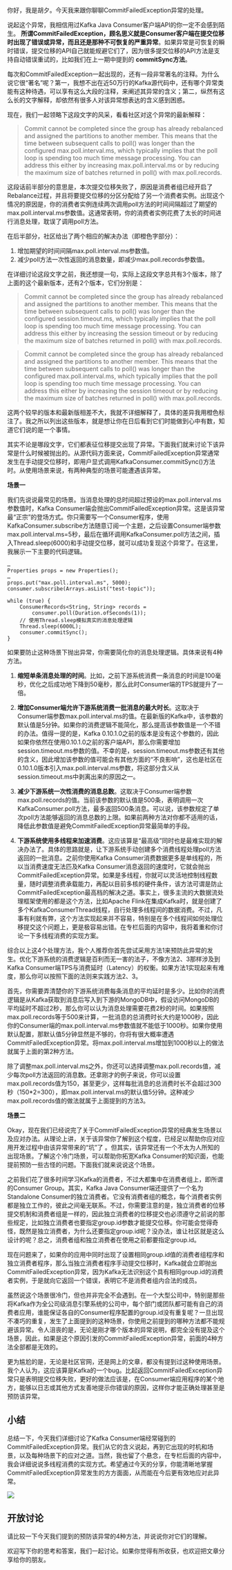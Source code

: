 你好，我是胡夕。今天我来跟你聊聊CommitFailedException异常的处理。

说起这个异常，我相信用过Kafka Java Consumer客户端API的你一定不会感到陌生。 **所谓CommitFailedException，顾名思义就是Consumer客户端在提交位移时出现了错误或异常，而且还是那种不可恢复的严重异常**。如果异常是可恢复的瞬时错误，提交位移的API自己就能规避它们了，因为很多提交位移的API方法是支持自动错误重试的，比如我们在上一期中提到的 **commitSync方法**。

每次和CommitFailedException一起出现的，还有一段非常著名的注释。为什么说它很“著名”呢？第一，我想不出在近50万行的Kafka源代码中，还有哪个异常类能有这种待遇，可以享有这么大段的注释，来阐述其异常的含义；第二，纵然有这么长的文字解释，却依然有很多人对该异常想表达的含义感到困惑。

现在，我们一起领略下这段文字的风采，看看社区对这个异常的最新解释：

> Commit cannot be completed since the group has already rebalanced and assigned the partitions to another member. This means that the time between subsequent calls to poll() was longer than the configured max.poll.interval.ms, which typically implies that the poll loop is spending too much time message processing. You can address this either by increasing max.poll.interval.ms or by reducing the maximum size of batches returned in poll() with max.poll.records.

这段话前半部分的意思是，本次提交位移失败了，原因是消费者组已经开启了Rebalance过程，并且将要提交位移的分区分配给了另一个消费者实例。出现这个情况的原因是，你的消费者实例连续两次调用poll方法的时间间隔超过了期望的max.poll.interval.ms参数值。这通常表明，你的消费者实例花费了太长的时间进行消息处理，耽误了调用poll方法。

在后半部分，社区给出了两个相应的解决办法（即橙色字部分）：

1. 增加期望的时间间隔max.poll.interval.ms参数值。
2. 减少poll方法一次性返回的消息数量，即减少max.poll.records参数值。

在详细讨论这段文字之前，我还想提一句，实际上这段文字总共有3个版本，除了上面的这个最新版本，还有2个版本，它们分别是：

> Commit cannot be completed since the group has already rebalanced and assigned the partitions to another member. This means that the time between subsequent calls to poll() was longer than the configured session.timeout.ms, which typically implies that the poll loop is spending too much time message processing. You can address this either by increasing the session timeout or by reducing the maximum size of batches returned in poll() with max.poll.records.

> Commit cannot be completed since the group has already rebalanced and assigned the partitions to another member. This means that the time between subsequent calls to poll() was longer than the configured max.poll.interval.ms, which typically implies that the poll loop is spending too much time message processing. You can address this either by increasing the session timeout or by reducing the maximum size of batches returned in poll() with max.poll.records.

这两个较早的版本和最新版相差不大，我就不详细解释了，具体的差异我用橙色标注了。我之所以列出这些版本，就是想让你在日后看到它们时能做到心中有数，知道它们说的是一个事情。

其实不论是哪段文字，它们都表征位移提交出现了异常。下面我们就来讨论下该异常是什么时候被抛出的。从源代码方面来说，CommitFailedException异常通常发生在手动提交位移时，即用户显式调用KafkaConsumer.commitSync()方法时。从使用场景来说，有两种典型的场景可能遭遇该异常。

**场景一**

我们先说说最常见的场景。当消息处理的总时间超过预设的max.poll.interval.ms参数值时，Kafka Consumer端会抛出CommitFailedException异常。这是该异常最“正宗”的登场方式。你只需要写一个Consumer程序，使用KafkaConsumer.subscribe方法随意订阅一个主题，之后设置Consumer端参数max.poll.interval.ms=5秒，最后在循环调用KafkaConsumer.poll方法之间，插入Thread.sleep(6000)和手动提交位移，就可以成功复现这个异常了。在这里，我展示一下主要的代码逻辑。

```
…
Properties props = new Properties();
…
props.put("max.poll.interval.ms", 5000);
consumer.subscribe(Arrays.asList("test-topic"));

while (true) {
    ConsumerRecords<String, String> records =
		consumer.poll(Duration.ofSeconds(1));
    // 使用Thread.sleep模拟真实的消息处理逻辑
    Thread.sleep(6000L);
    consumer.commitSync();
}

```

如果要防止这种场景下抛出异常，你需要简化你的消息处理逻辑。具体来说有4种方法。

1. **缩短单条消息处理的时间**。比如，之前下游系统消费一条消息的时间是100毫秒，优化之后成功地下降到50毫秒，那么此时Consumer端的TPS就提升了一倍。

2. **增加Consumer端允许下游系统消费一批消息的最大时长**。这取决于Consumer端参数max.poll.interval.ms的值。在最新版的Kafka中，该参数的默认值是5分钟。如果你的消费逻辑不能简化，那么提高该参数值是一个不错的办法。值得一提的是，Kafka 0.10.1.0之前的版本是没有这个参数的，因此如果你依然在使用0.10.1.0之前的客户端API，那么你需要增加session.timeout.ms参数的值。不幸的是，session.timeout.ms参数还有其他的含义，因此增加该参数的值可能会有其他方面的“不良影响”，这也是社区在0.10.1.0版本引入max.poll.interval.ms参数，将这部分含义从session.timeout.ms中剥离出来的原因之一。

3. **减少下游系统一次性消费的消息总数**。这取决于Consumer端参数max.poll.records的值。当前该参数的默认值是500条，表明调用一次KafkaConsumer.poll方法，最多返回500条消息。可以说，该参数规定了单次poll方法能够返回的消息总数的上限。如果前两种方法对你都不适用的话，降低此参数值是避免CommitFailedException异常最简单的手段。

4. **下游系统使用多线程来加速消费**。这应该算是“最高级”同时也是最难实现的解决办法了。具体的思路就是，让下游系统手动创建多个消费线程处理poll方法返回的一批消息。之前你使用Kafka Consumer消费数据更多是单线程的，所以当消费速度无法匹及Kafka Consumer消息返回的速度时，它就会抛出CommitFailedException异常。如果是多线程，你就可以灵活地控制线程数量，随时调整消费承载能力，再配以目前多核的硬件条件，该方法可谓是防止CommitFailedException最高档的解决之道。事实上，很多主流的大数据流处理框架使用的都是这个方法，比如Apache Flink在集成Kafka时，就是创建了多个KafkaConsumerThread线程，自行处理多线程间的数据消费。不过，凡事有利就有弊，这个方法实现起来并不容易，特别是在多个线程间如何处理位移提交这个问题上，更是极容易出错。在专栏后面的内容中，我将着重和你讨论一下多线程消费的实现方案。


综合以上这4个处理方法，我个人推荐你首先尝试采用方法1来预防此异常的发生。优化下游系统的消费逻辑是百利而无一害的法子，不像方法2、3那样涉及到Kafka Consumer端TPS与消费延时（Latency）的权衡。如果方法1实现起来有难度，那么你可以按照下面的法则来实践方法2、3。

首先，你需要弄清楚你的下游系统消费每条消息的平均延时是多少。比如你的消费逻辑是从Kafka获取到消息后写入到下游的MongoDB中，假设访问MongoDB的平均延时不超过2秒，那么你可以认为消息处理需要花费2秒的时间。如果按照max.poll.records等于500来计算，一批消息的总消费时长大约是1000秒，因此你的Consumer端的max.poll.interval.ms参数值就不能低于1000秒。如果你使用默认配置，那默认值5分钟显然是不够的，你将有很大概率遭遇CommitFailedException异常。将max.poll.interval.ms增加到1000秒以上的做法就属于上面的第2种方法。

除了调整max.poll.interval.ms之外，你还可以选择调整max.poll.records值，减少每次poll方法返回的消息数。还拿刚才的例子来说，你可以设置max.poll.records值为150，甚至更少，这样每批消息的总消费时长不会超过300秒（150\*2=300），即max.poll.interval.ms的默认值5分钟。这种减少max.poll.records值的做法就属于上面提到的方法3。

**场景二**

Okay，现在我们已经说完了关于CommitFailedException异常的经典发生场景以及应对办法。从理论上讲，关于该异常你了解到这个程度，已经足以帮助你应对应用开发过程中由该异常带来的“坑”了 。但其实，该异常还有一个不太为人所知的出现场景。了解这个冷门场景，可以帮助你拓宽Kafka Consumer的知识面，也能提前预防一些古怪的问题。下面我们就来说说这个场景。

之前我们花了很多时间学习Kafka的消费者，不过大都集中在消费者组上，即所谓的Consumer Group。其实，Kafka Java Consumer端还提供了一个名为Standalone Consumer的独立消费者。它没有消费者组的概念，每个消费者实例都是独立工作的，彼此之间毫无联系。不过，你需要注意的是，独立消费者的位移提交机制和消费者组是一样的，因此独立消费者的位移提交也必须遵守之前说的那些规定，比如独立消费者也要指定group.id参数才能提交位移。你可能会觉得奇怪，既然是独立消费者，为什么还要指定group.id呢？没办法，谁让社区就是这么设计的呢？总之，消费者组和独立消费者在使用之前都要指定group.id。

现在问题来了，如果你的应用中同时出现了设置相同group.id值的消费者组程序和独立消费者程序，那么当独立消费者程序手动提交位移时，Kafka就会立即抛出CommitFailedException异常，因为Kafka无法识别这个具有相同group.id的消费者实例，于是就向它返回一个错误，表明它不是消费者组内合法的成员。

虽然说这个场景很冷门，但也并非完全不会遇到。在一个大型公司中，特别是那些将Kafka作为全公司级消息引擎系统的公司中，每个部门或团队都可能有自己的消费者应用，谁能保证各自的Consumer程序配置的group.id没有重复呢？一旦出现不凑巧的重复，发生了上面提到的这种场景，你使用之前提到的哪种方法都不能规避该异常。令人沮丧的是，无论是刚才哪个版本的异常说明，都完全没有提及这个场景，因此，如果是这个原因引发的CommitFailedException异常，前面的4种方法全部都是无效的。

更为尴尬的是，无论是社区官网，还是网上的文章，都没有提到过这种使用场景。我个人认为，这应该算是Kafka的一个bug。比起返回CommitFailedException异常只是表明提交位移失败，更好的做法应该是，在Consumer端应用程序的某个地方，能够以日志或其他方式友善地提示你错误的原因，这样你才能正确处理甚至是预防该异常。

## 小结

总结一下，今天我们详细讨论了Kafka Consumer端经常碰到的CommitFailedException异常。我们从它的含义说起，再到它出现的时机和场景，以及每种场景下的应对之道。当然，我也留了个悬念，在专栏后面的内容中，我会详细说说多线程消费的实现方式。希望通过今天的分享，你能清晰地掌握CommitFailedException异常发生的方方面面，从而能在今后更有效地应对此异常。

![](https://static001.geekbang.org/resource/image/df/88/df3691cee68c7878efd21e79719bec88.jpg?wh=2069*2569)

## 开放讨论

请比较一下今天我们提到的预防该异常的4种方法，并说说你对它们的理解。

欢迎写下你的思考和答案，我们一起讨论。如果你觉得有所收获，也欢迎把文章分享给你的朋友。